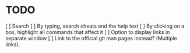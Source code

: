 ﻿TODO
====
[ ] Search
    [ ] By typing, search cheats and the help text
    [ ] By clicking on a box, highlight all commands that affect it
[ ] Option to display links in separate window
[ ] Link to the official git man pages instead? (Multiple links).

